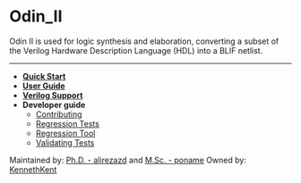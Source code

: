 Odin_II
=======

Odin II is used for logic synthesis and elaboration, converting a subset of the Verilog Hardware Description Language (HDL) into a BLIF netlist.

-----------------

* **[Quick Start](../doc/src/odin/quickstart.md)**
* **[User Guide](../doc/src/odin/user_guide.md)**
* **[Verilog Support](../doc/src/odin/verilog_support.md)**
* **Developer guide**
  * [Contributing](../doc/src/odin/dev_guide/contributing)
  * [Regression Tests](../doc/src/odin/dev_guide/regression_test)
  * [Regression Tool](../doc/src/odin/dev_guide/verify_script)
  * [Validating Tests](../doc/src/odin/dev_guide/testing)

Maintained by:  [Ph.D. - alirezazd](https://github.com/alirezazd) and [M.Sc. - poname](https://github.com/poname)
Owned by: [KennethKent](https://github.com/kennethkent)
